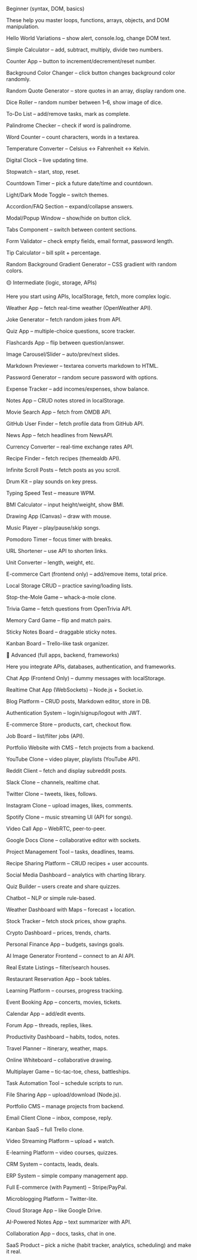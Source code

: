 Beginner (syntax, DOM, basics)

These help you master loops, functions, arrays, objects, and DOM manipulation.

Hello World Variations – show alert, console.log, change DOM text.

Simple Calculator – add, subtract, multiply, divide two numbers.

Counter App – button to increment/decrement/reset number.

Background Color Changer – click button changes background color randomly.

Random Quote Generator – store quotes in an array, display random one.

Dice Roller – random number between 1–6, show image of dice.

To-Do List – add/remove tasks, mark as complete.

Palindrome Checker – check if word is palindrome.

Word Counter – count characters, words in a textarea.

Temperature Converter – Celsius ↔ Fahrenheit ↔ Kelvin.

Digital Clock – live updating time.

Stopwatch – start, stop, reset.

Countdown Timer – pick a future date/time and countdown.

Light/Dark Mode Toggle – switch themes.

Accordion/FAQ Section – expand/collapse answers.

Modal/Popup Window – show/hide on button click.

Tabs Component – switch between content sections.

Form Validator – check empty fields, email format, password length.

Tip Calculator – bill split + percentage.

Random Background Gradient Generator – CSS gradient with random colors.

🟡 Intermediate (logic, storage, APIs)

Here you start using APIs, localStorage, fetch, more complex logic.

Weather App – fetch real-time weather (OpenWeather API).

Joke Generator – fetch random jokes from API.

Quiz App – multiple-choice questions, score tracker.

Flashcards App – flip between question/answer.

Image Carousel/Slider – auto/prev/next slides.

Markdown Previewer – textarea converts markdown to HTML.

Password Generator – random secure password with options.

Expense Tracker – add incomes/expenses, show balance.

Notes App – CRUD notes stored in localStorage.

Movie Search App – fetch from OMDB API.

GitHub User Finder – fetch profile data from GitHub API.

News App – fetch headlines from NewsAPI.

Currency Converter – real-time exchange rates API.

Recipe Finder – fetch recipes (themealdb API).

Infinite Scroll Posts – fetch posts as you scroll.

Drum Kit – play sounds on key press.

Typing Speed Test – measure WPM.

BMI Calculator – input height/weight, show BMI.

Drawing App (Canvas) – draw with mouse.

Music Player – play/pause/skip songs.

Pomodoro Timer – focus timer with breaks.

URL Shortener – use API to shorten links.

Unit Converter – length, weight, etc.

E-commerce Cart (frontend only) – add/remove items, total price.

Local Storage CRUD – practice saving/loading lists.

Stop-the-Mole Game – whack-a-mole clone.

Trivia Game – fetch questions from OpenTrivia API.

Memory Card Game – flip and match pairs.

Sticky Notes Board – draggable sticky notes.

Kanban Board – Trello-like task organizer.

🔵 Advanced (full apps, backend, frameworks)

Here you integrate APIs, databases, authentication, and frameworks.

Chat App (Frontend Only) – dummy messages with localStorage.

Realtime Chat App (WebSockets) – Node.js + Socket.io.

Blog Platform – CRUD posts, Markdown editor, store in DB.

Authentication System – login/signup/logout with JWT.

E-commerce Store – products, cart, checkout flow.

Job Board – list/filter jobs (API).

Portfolio Website with CMS – fetch projects from a backend.

YouTube Clone – video player, playlists (YouTube API).

Reddit Client – fetch and display subreddit posts.

Slack Clone – channels, realtime chat.

Twitter Clone – tweets, likes, follows.

Instagram Clone – upload images, likes, comments.

Spotify Clone – music streaming UI (API for songs).

Video Call App – WebRTC, peer-to-peer.

Google Docs Clone – collaborative editor with sockets.

Project Management Tool – tasks, deadlines, teams.

Recipe Sharing Platform – CRUD recipes + user accounts.

Social Media Dashboard – analytics with charting library.

Quiz Builder – users create and share quizzes.

Chatbot – NLP or simple rule-based.

Weather Dashboard with Maps – forecast + location.

Stock Tracker – fetch stock prices, show graphs.

Crypto Dashboard – prices, trends, charts.

Personal Finance App – budgets, savings goals.

AI Image Generator Frontend – connect to an AI API.

Real Estate Listings – filter/search houses.

Restaurant Reservation App – book tables.

Learning Platform – courses, progress tracking.

Event Booking App – concerts, movies, tickets.

Calendar App – add/edit events.

Forum App – threads, replies, likes.

Productivity Dashboard – habits, todos, notes.

Travel Planner – itinerary, weather, maps.

Online Whiteboard – collaborative drawing.

Multiplayer Game – tic-tac-toe, chess, battleships.

Task Automation Tool – schedule scripts to run.

File Sharing App – upload/download (Node.js).

Portfolio CMS – manage projects from backend.

Email Client Clone – inbox, compose, reply.

Kanban SaaS – full Trello clone.

Video Streaming Platform – upload + watch.

E-learning Platform – video courses, quizzes.

CRM System – contacts, leads, deals.

ERP System – simple company management app.

Full E-commerce (with Payment) – Stripe/PayPal.

Microblogging Platform – Twitter-lite.

Cloud Storage App – like Google Drive.

AI-Powered Notes App – text summarizer with API.

Collaboration App – docs, tasks, chat in one.

SaaS Product – pick a niche (habit tracker, analytics, scheduling) and make it real.
